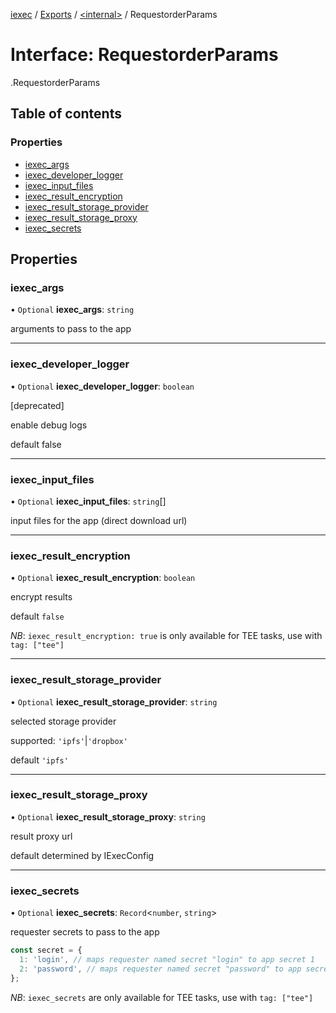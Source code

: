 [iexec](../README.md) / [Exports](../modules.md) / [<internal\>](../modules/internal_.md) / RequestorderParams

# Interface: RequestorderParams

[<internal>](../modules/internal_.md).RequestorderParams

## Table of contents

### Properties

- [iexec_args](internal_.RequestorderParams.md#iexec_args)
- [iexec_developer_logger](internal_.RequestorderParams.md#iexec_developer_logger)
- [iexec_input_files](internal_.RequestorderParams.md#iexec_input_files)
- [iexec_result_encryption](internal_.RequestorderParams.md#iexec_result_encryption)
- [iexec_result_storage_provider](internal_.RequestorderParams.md#iexec_result_storage_provider)
- [iexec_result_storage_proxy](internal_.RequestorderParams.md#iexec_result_storage_proxy)
- [iexec_secrets](internal_.RequestorderParams.md#iexec_secrets)

## Properties

### iexec_args

• `Optional` **iexec_args**: `string`

arguments to pass to the app

---

### iexec_developer_logger

• `Optional` **iexec_developer_logger**: `boolean`

[deprecated]

enable debug logs

default false

---

### iexec_input_files

• `Optional` **iexec_input_files**: `string`[]

input files for the app (direct download url)

---

### iexec_result_encryption

• `Optional` **iexec_result_encryption**: `boolean`

encrypt results

default `false`

_NB_: `iexec_result_encryption: true` is only available for TEE tasks, use with `tag: ["tee"]`

---

### iexec_result_storage_provider

• `Optional` **iexec_result_storage_provider**: `string`

selected storage provider

supported: `'ipfs'`|`'dropbox'`

default `'ipfs'`

---

### iexec_result_storage_proxy

• `Optional` **iexec_result_storage_proxy**: `string`

result proxy url

default determined by IExecConfig

---

### iexec_secrets

• `Optional` **iexec_secrets**: `Record`<`number`, `string`\>

requester secrets to pass to the app

```js
const secret = {
  1: 'login', // maps requester named secret "login" to app secret 1
  2: 'password', // maps requester named secret "password" to app secret 2
};
```

_NB_: `iexec_secrets` are only available for TEE tasks, use with `tag: ["tee"]`
